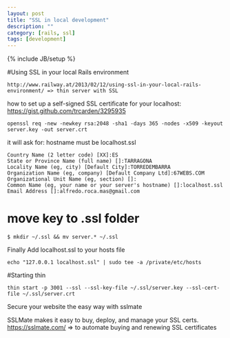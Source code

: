 ```yaml
---
layout: post
title: "SSL in local development"
description: ""
category: [rails, ssl]
tags: [development]
---
```

{% include JB/setup %}

#Using SSL in your local Rails environment

    http://www.railway.at/2013/02/12/using-ssl-in-your-local-rails-environment/ => thin server with SSL


how to set up a self-signed SSL certificate for your localhost: https://gist.github.com/trcarden/3295935

    openssl req -new -newkey rsa:2048 -sha1 -days 365 -nodes -x509 -keyout server.key -out server.crt

it will ask for: hostname must be localhost.ssl

    Country Name (2 letter code) [XX]:ES
    State or Province Name (full name) []:TARRAGONA    
    Locality Name (eg, city) [Default City]:TORREDEMBARRA
    Organization Name (eg, company) [Default Company Ltd]:67WEBS.COM
    Organizational Unit Name (eg, section) []:
    Common Name (eg, your name or your server's hostname) []:localhost.ssl
    Email Address []:alfredo.roca.mas@gmail.com

# move key to .ssl folder
    $ mkdir ~/.ssl && mv server.* ~/.ssl

Finally Add localhost.ssl to your hosts file

    echo "127.0.0.1 localhost.ssl" | sudo tee -a /private/etc/hosts


#Starting thin

    thin start -p 3001 --ssl --ssl-key-file ~/.ssl/server.key --ssl-cert-file ~/.ssl/server.crt

Secure your website the easy way with sslmate

SSLMate makes it easy to buy, deploy, and manage your SSL certs.
https://sslmate.com/ => to automate buying and renewing SSL certificates